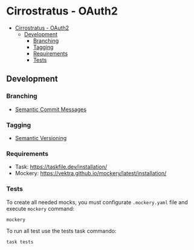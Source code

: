 # Cirrostratus - OAuth2

- [Cirrostratus - OAuth2](#cirrostratus---oauth2)
  - [Development](#development)
    - [Branching](#branching)
    - [Tagging](#tagging)
    - [Requirements](#requirements)
    - [Tests](#tests)

## Development

### Branching

- [Semantic Commit Messages](https://gist.github.com/joshbuchea/6f47e86d2510bce28f8e7f42ae84c716)

### Tagging

- [Semantic Versioning](https://semver.org/)

### Requirements

- Task: https://taskfile.dev/installation/
- Mockery: https://vektra.github.io/mockery/latest/installation/

### Tests

To create all needed mocks, you must configurate `.mockery.yaml` file and execute `mockery` command:

```shell
mockery
```

To run all test use the tests task commando:

```shell
task tests
```

